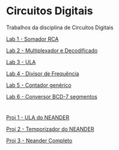 # Circuitos Digitais

Trabalhos da disciplina de Circuitos Digitais
&nbsp;

[Lab 1 - Somador RCA](lab1/INF01058%20-%20Lab01%20-%20Su%CC%81mula.pdf)
&nbsp;

[Lab 2 - Multiplexador e Decodificado](lab2/INF01058%20-%20Lab02%20-%20Su%CC%81mula%20-%20multiplexador%2C%20decodificador.pdf)
&nbsp;

[Lab 3 - ULA](lab3/Lab03%20-%20Su%CC%81mula%20-%20ULA.pdf)
&nbsp;

[Lab 4 - Divisor de Frequência](lab4/Lab04%20-%20Su%CC%81mula%20-%20Divisor%20de%20freque%CC%82ncia.pdf)
&nbsp;

[Lab 5 - Contador genérico](lab5/Lab05%20-%20Su%CC%81mula%20-%20Registrador%20contador%20up_down.pdf)
&nbsp;

[Lab 6 - Conversor BCD-7 segmentos](lab6/Lab06%20-%20Su%CC%81mula%20-%20BCD%20-%207%20segmentos.pdf)
&nbsp;

#

[Proj 1 - ULA do NEANDER](Proj1/Neander%20-%20Organizac%CC%A7a%CC%83o%20-%20Part.%201.pdf)
&nbsp;

[Proj 2 - Temporizador do NEANDER](Proj2/Proj02%20-%20Su%CC%81mula%20-%20Temporizador%20NEANDER.pdf)
&nbsp;

[Proj 3 - Neander Completo](Proj3/Proj03%20-%20Su%CC%81mula%20-%20Neander%20Completo%20com%20ROM.pdf)

